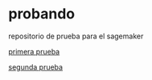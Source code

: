 # probando
repositorio de prueba para el sagemaker

[primera prueba](cositas.ipynb)

[segunda prueba](cositasv2.ipynb)